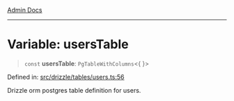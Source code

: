 [Admin Docs](/)

***

# Variable: usersTable

> `const` **usersTable**: `PgTableWithColumns`\<\{ \}\>

Defined in: [src/drizzle/tables/users.ts:56](https://github.com/Sourya07/talawa-api/blob/cfbd515d04ffba748b09232a33807f1845dd1878/src/drizzle/tables/users.ts#L56)

Drizzle orm postgres table definition for users.
